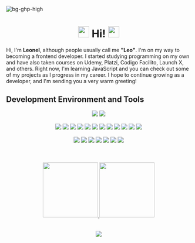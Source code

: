 ![bg-ghp-high](https://user-images.githubusercontent.com/79548542/234078982-d267f846-6a70-4e28-b24d-ed0fd4239d78.png)


<h1 align="center"> 
  <img src="https://media.giphy.com/media/JUq9ohFN2eSLJllrkd/giphy.gif" width="30px" heigth="30px">
  Hi!
  <img src="https://media.giphy.com/media/JUq9ohFN2eSLJllrkd/giphy.gif" width="30px" heigth="30px">
</h1>

Hi, I'm **Leonel**, although people usually call me **"Leo"**. I'm on my way to becoming a frontend developer. I started studying programming on my own and have also taken courses on Udemy, Platzi, Codigo Facilito, Launch X, and others. Right now, I'm learning JavaScript and you can check out some of my projects as I progress in my career. I hope to continue growing as a developer, and I'm sending you a very warm greeting!

## Development Environment and Tools
<div align="center">
  <div style="display: block;">
    <img src="https://img.shields.io/badge/Windows-0078D6.svg?style=for-the-badge&logo=Windows&logoColor=white">
    <img src="https://img.shields.io/badge/Ubuntu-E95420.svg?style=for-the-badge&logo=Ubuntu&logoColor=white">
  </div>
  <br>
  <div>
    <img src="https://img.shields.io/badge/HTML5-E34F26.svg?style=for-the-badge&logo=HTML5&logoColor=white">
    <img src="https://img.shields.io/badge/CSS3-1572B6.svg?style=for-the-badge&logo=CSS3&logoColor=white">
    <img src="https://img.shields.io/badge/JavaScript-F7DF1E.svg?style=for-the-badge&logo=JavaScript&logoColor=black">
    <img src="https://img.shields.io/badge/Angular-DD0031.svg?style=for-the-badge&logo=Angular&logoColor=white">
    <img src="https://img.shields.io/badge/TypeScript-3178C6.svg?style=for-the-badge&logo=TypeScript&logoColor=white">
    <img src="https://img.shields.io/badge/Tailwind%20CSS-06B6D4.svg?style=for-the-badge&logo=Tailwind-CSS&logoColor=white">
    <img src="https://img.shields.io/badge/Node.js-339933.svg?style=for-the-badge&logo=nodedotjs&logoColor=white">
    <img src="https://img.shields.io/badge/MySQL-4479A1.svg?style=for-the-badge&logo=MySQL&logoColor=white">
    <img src="https://img.shields.io/badge/Git-F05032.svg?style=for-the-badge&logo=Git&logoColor=white">
    <img src="https://img.shields.io/badge/GitHub-181717.svg?style=for-the-badge&logo=GitHub&logoColor=white">
    <img src="https://img.shields.io/badge/Docker-2496ED.svg?style=for-the-badge&logo=Docker&logoColor=white">
    <img src="https://img.shields.io/badge/Pug-A86454.svg?style=for-the-badge&logo=Pug&logoColor=white">
  </div>
  <br>
  <div>
    <img src="https://img.shields.io/badge/Slack-4A154B?style=for-the-badge&logo=slack&logoColor=white">
    <img src="https://img.shields.io/badge/Postman-FF6C37.svg?style=for-the-badge&logo=Postman&logoColor=white">
    <img src="https://img.shields.io/badge/Adobe%20Photoshop-31A8FF.svg?style=for-the-badge&logo=Adobe-Photoshop&logoColor=white">
    <img src="https://img.shields.io/badge/Figma-F24E1E.svg?style=for-the-badge&logo=Figma&logoColor=white">
    <img src="https://img.shields.io/badge/Trello-0052CC.svg?style=for-the-badge&logo=Trello&logoColor=white">
    <img src="https://img.shields.io/badge/Visual%20Studio%20Code-007ACC.svg?style=for-the-badge&logo=Visual-Studio-Code&logoColor=white">
    <img src="https://img.shields.io/badge/Brave-FB542B.svg?style=for-the-badge&logo=Brave&logoColor=white">
  </div>
</div>
<br>
<br>
<br>
<div align="center">
  <a href="https://github.com/iam-leo/github-readme-stats">
    <img src="https://github-readme-stats.vercel.app/api/top-langs/?username=iam-leo&theme=github_dark&layout=compact&hide_border=true" height="150px" />
  </a>
  <a href="https://github.com/iam-leo/github-readme-stats">
    <img src="https://github-readme-stats.vercel.app/api?username=iam-leo&show_icons=true&theme=github_dark&hide_border=true" height="150px"/>
  </a>
</div>
<br>
<br>
<div align="center">
  <img src="https://api.visitorbadge.io/api/combined?path=https%3A%2F%2Fgithub.com%2Fiam-leo&label=%F0%9F%91%A4%20views%20&labelColor=%230d2e63&countColor=%23697689"
</div>
